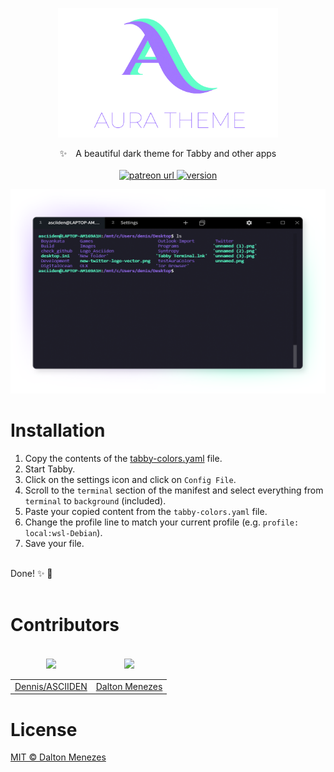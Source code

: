 <p align="center">
  <img src="https://github.com/daltonmenezes/assets/blob/master/images/aura-theme/new-heading.png?raw=true" alt="Aura Theme" width="70%" />
</p>

<p align="center">
✨ A beautiful dark theme for Tabby and other apps
  <br><br>

  <!-- Patreon -->
  <a href="https://www.patreon.com/daltonmenezes">
    <img alt="patreon url" src="https://img.shields.io/badge/support%20on-patreon-1C1E26?style=for-the-badge&labelColor=1C1E26&color=61ffca">
  </a>

  <!-- version -->
  <a href="#">
    <img alt="version" src="https://img.shields.io/badge/version%20-v1.0.0-1C1E26?style=for-the-badge&labelColor=1C1E26&color=61ffca">
  </a>
</p>

<p align="center">
  <img alt="preview" src="https://github.com/daltonmenezes/assets/blob/master/images/aura-theme/aura-tabby-preview.png?raw=true" />
</p>


# Installation
1. Copy the contents of the [tabby-colors.yaml](https://github.com/daltonmenezes/aura-theme/blob/main/packages/tabby/tabby-colors.yaml?raw=true) file.
2. Start Tabby.
3. Click on the settings icon and click on `Config File`.
4. Scroll to the `terminal` section of the manifest and select everything from `terminal` to `background` (included).
5. Paste your copied content from the `tabby-colors.yaml` file.
6. Change the profile line to match your current profile (e.g. `profile: local:wsl-Debian`).
7. Save your file.

<br/>
Done! ✨ 🎉
<br/>
<br/>

# Contributors
<table>
  <thead>
    <tr>
      <td valign="bottom"><p align="center">
        <a href="https://github.com/asciiden">
          <img src="https://github.com/asciiden.png?size=100" align="center" />
        </a>
      </p></td>
      <td valign="bottom"><p align="center">
  <a href="https://github.com/daltonmenezes">
    <img src="https://github.com/daltonmenezes.png?size=100" align="center" />
  </a>
</p></td>
    </tr>
  </thead>

  <tbody>
    <tr>
      <td><a href="https://github.com/asciiden">Dennis/ASCIIDEN</a></td>
      <td><a href="https://github.com/daltonmenezes">Dalton Menezes</a></td>
    </tr>
  </tbody>
</table>

# License
[MIT © Dalton Menezes](https://github.com/daltonmenezes/aura-theme/blob/main/LICENSE)